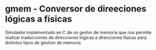gmem - Conversor de direeciones lógicas a físicas
====

Simulador implementado en C de un gestor de memoria que nos permite realizar traducciones de direcciones lógicas a direcciones físicas para distintos tipos de gestión de memoria.
